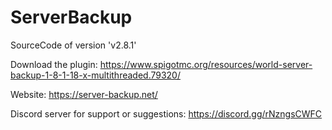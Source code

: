 # ServerBackup

SourceCode of version 'v2.8.1'

Download the plugin: https://www.spigotmc.org/resources/world-server-backup-1-8-1-18-x-multithreaded.79320/

Website: https://server-backup.net/

Discord server for support or suggestions: https://discord.gg/rNzngsCWFC

